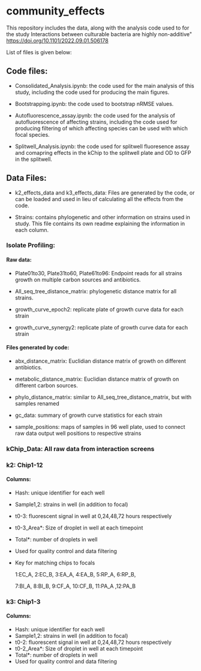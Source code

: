# community_effects

This repository includes the data, along with the analysis code used to for the study Interactions between culturable bacteria are highly non-additive"  https://doi.org/10.1101/2022.09.01.506178

List of files is given below:
## Code files:
  -	Consolidated_Analysis.ipynb: the code used for the main analysis of this study, including the code used for producing the main figures. 

  -	Bootstrapping.ipynb: the code used to bootstrap nRMSE values.
  
  -	Autofluorescence_assay.ipynb: the code used for the analysis of autofluorescence of affecting strains, including the code used for producing filtering of which affecting species can be used with which focal species. 

  -	Splitwell_Analysis.ipynb: the code used for splitwell fluoresence assay and comapring effects in the kChip to the splitwell plate and OD to GFP in the splitwell.

##	Data Files:

  -	k2_effects_data and k3_effects_data: Files  are generated by the code, or can be loaded and used in lieu of calculating all the effects from the code. 
  
  - Strains: contains phylogenetic and other information on strains used in study. This file contains its own readme explaining the information in each column.
  
  ###	Isolate Profiling:
  
   ####	Raw data:
   
   - Plate01to30, Plate31to60, Plate61to96: Endpoint reads for all strains growth on multiple carbon sources and                 antibiotics.
   
   -	All_seq_tree_distance_matrix: phylogenetic distance matrix for all strains.
   
   -	growth_curve_epoch2: replicate plate of growth curve data for each strain
   
   -	growth_curve_synergy2: replicate plate of growth curve data for each strain
  
   ####	Files generated by code:
   -	abx_distance_matrix: Euclidian distance matrix of growth on different antibiotics.
   
   -	metabolic_distance_matrix: Euclidian distance matrix of growth on different carbon sources.
   
   -	phylo_distance_matrix: similar to All_seq_tree_distance_matrix, but with samples renamed 
   
   -	gc_data: summary of growth curve statistics for each strain
   
   -	sample_positions: maps of samples in 96 well plate, used to connect raw data output well positions to respective          strains
      
  ###	kChip_Data: All raw data from interaction screens
  
  ###	k2:	Chip1-12
    
   ####	Columns:
  - Hash: unique identifier for each well 
  -	Sample1,2: strains in well (in addition to focal)
  -	t0-3: fluorescent signal in well at 0,24,48,72 hours respectively 
  -	t0-3_Area*: Size of droplet in well at each timepoint
  -	Total*: number of droplets in well
  - Used for quality control and data filtering
          
  - Key for matching chips to focals 
  
       1:EC_A, 2:EC_B, 3:EA_A, 4:EA_B, 5:RP_A, 6:RP_B, 
  
       7:BI_A, 8:BI_B, 9:CF_A, 10:CF_B, 11:PA_A ,12:PA_B
  ###	k3:	Chip1-3
  ####	Columns:
  -	Hash: unique identifier for each well
  -	Sample1,2: strains in well (in addition to focal)
  -	t0-2: fluorescent signal in well at 0,24,48,72 hours respectively 
  -	t0-2_Area*: Size of droplet in well at each timepoint
  -	Total*: number of droplets in well
  - Used for quality control and data filtering
